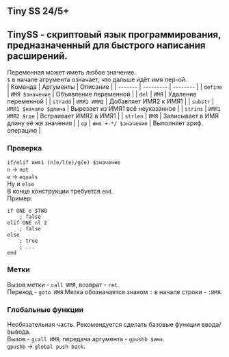 ## Tiny SS 24/5+
**TinySS** - скриптовый язык программирования, предназначенный для быстрого написания расширений.
---
Переменная может иметь любое значение.  
`$` в начале агрумента означает, что дальше идёт имя пер-ой.  
| Команда | Аргументы | Описание |
| ------- | --------- | -------- |
| `define` | `ИМЯ $значение` | Объявление переменной |
| `del` | `ИМЯ` | Удаление переменной |
| `stradd` | `ИМЯ1 ИМЯ2` | Добавляет ИМЯ2 к ИМЯ1 |
| `substr` | `ИМЯ1 $начало $длина` | Вырезает из ИМЯ1 всё неуказанное |
| `strins` | `ИМЯ1 ИМЯ2 $где` | Встраивает ИМЯ2 в ИМЯ1 |
| `strlen` | `ИМЯ` | Записывает в ИМЯ длину её же значения |
| `op` | `имя +-*/ $значение` | Выполняет ариф. операцию |

### Проверка
`if/elif имя1 (n)e/l(e)/g(e) $значение`  
`n` -> `not`  
`e` -> `equals`  
Ну и `else`  
В конце конструкции требуется `end`.  
Пример:
```
if ONE e $TWO
	; false
elif ONE nl 2
	; false
else
	; true
	; ...
end
```

### Метки
Вызов метки - `call ИМЯ`, возврат - `ret`.  
Переход - `goto ИМЯ`
Метка обозначается знаком `:` в начале строки - `:ИМЯ`.
### Глобальные функции
Необязательная часть. Рекомендуется сделать базовые функции ввода/вывода.  
Вызов - `gcall ИМЯ`, передача аргумента - `gpushb $имя`.  
`gpushb` -> `global push back`.  
